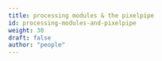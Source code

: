 ```yaml
---
title: processing modules & the pixelpipe
id: processing-modules-and-pixelpipe
weight: 30
draft: false
author: "people"
---
```

